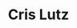 ---
title: 'Cris  Lutz'
first_name: 'Cris '
last_name: 'Lutz'
org_title: 'Assistant Vice President of Gift Planning'
organization: 'The Huntington'
state: 'CA'
email: 'clutz@huntington.org'
phone: ''
chair: 
active: true
assignee: 'crislutz'

---